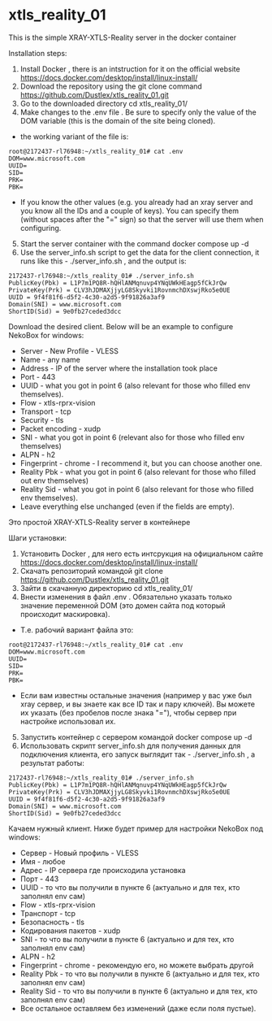 # xtls_reality_01

This is the simple XRAY-XTLS-Reality server in the docker container

Installation steps:
1) Install Docker , there is an intstruction for it on the official website https://docs.docker.com/desktop/install/linux-install/
2) Download the repository using the git clone command https://github.com/Dustlex/xtls_reality_01.git
3) Go to the downloaded directory cd xtls_reality_01/ 
4) Make changes to the .env file . Be sure to specify only the value of the DOM variable (this is the domain of the site being cloned).
 - the working variant of the file is:
```
root@2172437-rl76948:~/xtls_reality_01# cat .env 
DOM=www.microsoft.com
UUID=
SID=
PRK=
PBK=
```
- If you know the other values (e.g. you already had an xray server and you know all the IDs and a couple of keys). You can specify them (without spaces after the "=" sign) so that the server will use them when configuring.
5) Start the server container with the command docker compose up -d
6) Use the server_info.sh script to get the data for the client connection, it runs like this - ./server_info.sh , and the output is:
```
2172437-rl76948:~/xtls_reality_01# ./server_info.sh 
PublicKey(Pbk) = L1P7m1PQ8R-hQHlANMqnuvp4YNqUWkHEagp5fCkJrQw
PrivateKey(Prk) = CLV3hJDMAXjjyLG8Skyvki1RovnmchDXswjRko5e0UE
UUID = 9f4f81f6-d5f2-4c30-a2d5-9f91826a3af9
Domain(SNI) = www.microsoft.com
ShortID(Sid) = 9e0fb27ceded3dcc
```
Download the desired client. Below will be an example to configure NekoBox for windows:
- Server - New Profile - VLESS
- Name - any name
- Address - IP of the server where the installation took place
- Port - 443
- UUID - what you got in point 6 (also relevant for those who filled env themselves).
- Flow - xtls-rprx-vision
- Transport - tcp
- Security - tls
- Packet encoding - xudp
- SNI - what you got in point 6 (relevant also for those who filled env themselves)
- ALPN - h2
- Fingerprint - chrome - I recommend it, but you can choose another one.
- Reality Pbk - what you got in point 6 (also relevant for those who filled out env themselves)
- Reality Sid - what you got in point 6 (also relevant for those who filled env themselves).
- Leave everything else unchanged (even if the fields are empty).


Это простой XRAY-XTLS-Reality server в контейнере

Шаги установки:
1) Установить Docker , для него есть интсрукция на официальном сайте https://docs.docker.com/desktop/install/linux-install/ 
2) Скачать репозиторий командой git clone https://github.com/Dustlex/xtls_reality_01.git 
3) Зайти в скачанную директорию cd xtls_reality_01/ 
4) Внести изменения в файл .env . Обязательно указать только значение переменной DOM (это домен сайта под который происходит маскировка).
 - Т.е. рабочий вариант файла это:
```
root@2172437-rl76948:~/xtls_reality_01# cat .env 
DOM=www.microsoft.com
UUID=
SID=
PRK=
PBK=
```
- Если вам известны остальные значения (например у вас уже был xray сервер, и вы знаете как все ID так и пару ключей). Вы можете их указать (без пробелов после знака "="), чтобы сервер при настройке использовал их.
5) Запустить контейнер с сервером командой docker compose up -d
6) Использовать скрипт server_info.sh для получения данных для подключения клиента, его запуск выглядит так - ./server_info.sh , а результат работы:
```
2172437-rl76948:~/xtls_reality_01# ./server_info.sh 
PublicKey(Pbk) = L1P7m1PQ8R-hQHlANMqnuvp4YNqUWkHEagp5fCkJrQw
PrivateKey(Prk) = CLV3hJDMAXjjyLG8Skyvki1RovnmchDXswjRko5e0UE
UUID = 9f4f81f6-d5f2-4c30-a2d5-9f91826a3af9
Domain(SNI) = www.microsoft.com
ShortID(Sid) = 9e0fb27ceded3dcc
```
Качаем нужный клиент. Ниже будет пример для настройки NekoBox под windows:
- Сервер - Новый профиль - VLESS
- Имя - любое
- Адрес - IP сервера где происходила установка
- Порт - 443
- UUID - то что вы получили в пункте 6 (актуально и для тех, кто заполнял env сам)
- Flow - xtls-rprx-vision
- Транспорт -  tcp
- Безопасность - tls
- Кодирования пакетов - xudp
- SNI - то что вы получили в пункте 6 (актуально и для тех, кто заполнял env сам)
- ALPN - h2
- Fingerprint - chrome  - рекомендую его, но можете выбрать другой
- Reality Pbk - то что вы получили в пункте 6 (актуально и для тех, кто заполнял env сам)
- Reality Sid - то что вы получили в пункте 6 (актуально и для тех, кто заполнял env сам)
- Все остальное оставляем без изменений (даже если поля пустые).
